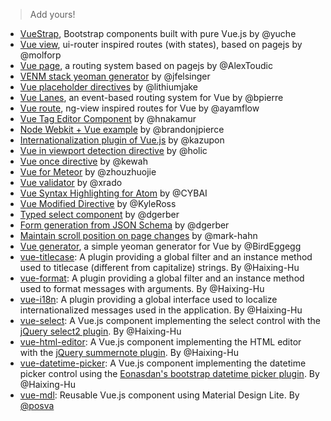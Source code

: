 > Add yours!

- [VueStrap](http://yuche.github.io/vue-strap/), Bootstrap components built with pure Vue.js by @yuche
- [Vue view](https://github.com/molforp/vue-view), ui-router inspired routes (with states), based on pagejs by @molforp
- [Vue page](https://github.com/AlexToudic/vue-page), a routing system based on pagejs by @AlexToudic
- [VENM stack yeoman generator](https://github.com/jfelsinger/generator-venm) by @jfelsinger
- [Vue placeholder directives](https://github.com/lithiumjake/vue-placeholders) by @lithiumjake
- [Vue Lanes](https://github.com/bpierre/vue-lanes), an event-based routing system for Vue by @bpierre
- [Vue route](https://github.com/ayamflow/vue-route), ng-view inspired routes for Vue by @ayamflow
- [Vue Tag Editor Component](https://github.com/hnakamur/vue.tag-editor.js) by @hnakamur
- [Node Webkit + Vue example](https://github.com/brandonjpierce/node-webkit-boilerplate) by @brandonjpierce
- [Internationalization plugin of Vue.js](https://github.com/kazupon/vue-i18n) by @kazupon
- [Vue in viewport detection directive](https://github.com/holic/vue-viewport) by @holic
- [Vue once directive](https://github.com/kewah/vue-once) by @kewah
- [Vue for Meteor](https://github.com/zhouzhuojie/meteor-vue) by @zhouzhuojie
- [Vue validator](https://github.com/xrado/vue-validator) by @xrado
- [Vue Syntax Highlighting for Atom](https://atom.io/packages/language-vue-component) by @CYBAI
- [Vue Modified Directive](https://github.com/KyleRoss/vue-modified) by @KyleRoss
- [Typed select component](https://github.com/dgerber/vue-select-js) by @dgerber
- [Form generation from JSON Schema](https://github.com/dgerber/vue-select-js) by @dgerber
- [Maintain scroll position on page changes](https://github.com/mark-hahn/vue-keep-scroll) by @mark-hahn
- [Vue generator](https://github.com/BirdEggegg/generator-vue), a simple yeoman generator for Vue by @BirdEggegg
- [vue-titlecase](https://github.com/Haixing-Hu/vue-titlecase):  A plugin providing a global filter and an instance method used to titlecase (different from capitalize) strings. By @Haixing-Hu
- [vue-format](https://github.com/Haixing-Hu/vue-format): A plugin providing a global filter and an instance method used to format messages with arguments.  By @Haixing-Hu
- [vue-i18n](https://github.com/Haixing-Hu/vue-i18n): A plugin providing a global interface used to localize internationalized messages used in the application.  By @Haixing-Hu
- [vue-select](https://github.com/Haixing-Hu/vue-select): A Vue.js component implementing the select control with the [jQuery select2 plugin](https://github.com/select2/select2).  By @Haixing-Hu
- [vue-html-editor](https://github.com/Haixing-Hu/vue-html-editor): A Vue.js component implementing the HTML editor with the [jQuery summernote plugin](https://github.com/summernote/summernote). By @Haixing-Hu
- [vue-datetime-picker](https://github.com/Haixing-Hu/vue-datetime-picker): A Vue.js component implementing the datetime picker control using the [Eonasdan's bootstrap datetime picker plugin](https://github.com/Eonasdan/bootstrap-datetimepicker). By @Haixing-Hu
- [vue-mdl](https://github.com/posva/vue-mdl): Reusable Vue.js component using Material Design Lite. By [@posva](https://github.com/posva)